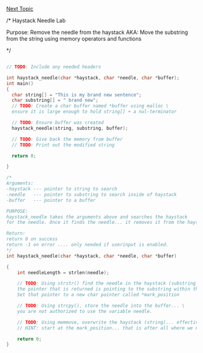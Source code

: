 <a href="https://github.com/CyberTrainingUSAF/05-C-Programming/blob/master/14_Structs/README.md" rel="Next Topic"> Next Topic </a>

/*
Haystack Needle Lab

Purpose:
Remove the needle from the haystack
AKA: Move the substring from the string using memory operators and functions

*/

```c

// TODO: Include any needed headers

int haystack_needle(char *haystack, char *needle, char *buffer);
int main()
{
  char string[] = "This is my brand new sentence";
  char substring[] = " brand new";
  // TODO: Create a char buffer named *buffer using malloc \
  ensure it is large enough to hold string[] + a nul-terminator

  // TODO: Ensure buffer was created
  haystack_needle(string, substring, buffer);

  // TODO: Give back the memory from buffer
  // TODO: Print out the modified string

  return 0;

}

/*
Arguments:
-haystack --- pointer to string to search
-needle   --- pointer to substring to search inside of haystack
-buffer   --- pointer to a buffer

PURPOSE:
haystack_needle takes the arguments above and searches the haystack
for the needle. Once it finds the needle... it removes it from the haystack.

Return:
return 0 on success
return -1 on error .... only needed if userinput is enabled.
*/
int haystack_needle(char *haystack, char *needle, char *buffer)

{
    int needleLength = strlen(needle);

    // TODO: Using strstr() find the needle in the haystack (substring in string)\
    the pointer that is returned is pointing to the substring within the string \
    Set that pointer to a new char pointer called *mark_position

    // TODO: Using strcpy(), store the needle into the buffer... \
    you are not authorized to use the variable needle.

    // TODO: Using memmove, overwrite the haystack (string)... effectivly removing the needle \
    // HINT: start at the mark_position... that is after all where we need to start replacing.

    return 0;
}
